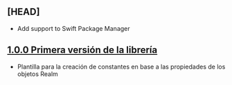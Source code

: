 ## [HEAD]

- Add support to Swift Package Manager

## [1.0.0 Primera versión de la librería](https://github.com/SDOSLabs/SDOSStencil/tree/1.0.0)

- Plantilla para la creación de constantes en base a las propiedades de los objetos Realm
